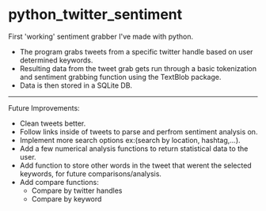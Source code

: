 # python_twitter_sentiment

First 'working' sentiment grabber I've made with python.

- The program grabs tweets from a specific twitter handle based on user
  determined keywords.
- Resulting data from the tweet grab gets run through a basic tokenization
  and sentiment grabbing function using the TextBlob package.
- Data is then stored in a SQLite DB.

****

Future Improvements:
- Clean tweets better.
- Follow links inside of tweets to parse and perfrom sentiment analysis on.
- Implement more search options ex:(search by location, hashtag,...).
- Add a few numerical analysis functions to return statistical data to 
  the user.
- Add function to store other words in the tweet that werent the selected
  keywords, for future comparisons/analysis.
- Add compare functions:
	- Compare by twitter handles
	- Compare by keyword
	
